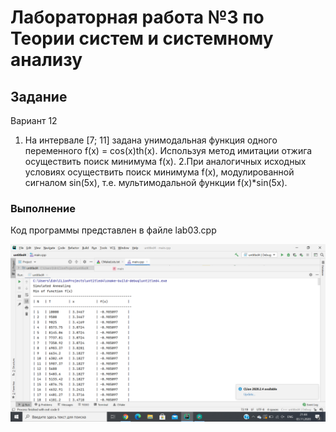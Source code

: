 # Лабораторная работа №3 по Теории систем и системному анализу
## Задание
Вариант 12
1. На интервале [7; 11] задана унимодальная функция одного переменного f(x) = cos(x)th(x). Используя метод имитации отжига осуществить поиск минимума f(x).
2.При аналогичных исходных условиях осуществить поиск минимума f(x), модулированной сигналом sin(5x), т.е. мультимодальной функции f(x)*sin(5x).
### Выполнение
Код программы представлен в файле lab03.cpp

![](https://github.com/nikolaevaaa/tsisa_03/blob/main/lab03.1.png?raw=true)
